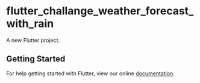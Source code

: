 # flutter_challange_weather_forecast_with_rain

A new Flutter project.

## Getting Started

For help getting started with Flutter, view our online
[documentation](https://flutter.io/).
